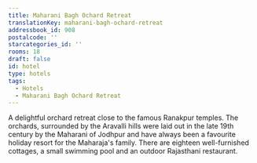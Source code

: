 ```yaml
---
title: Maharani Bagh Ochard Retreat
translationKey: maharani-bagh-ochard-retreat
addressbook_id: 908
postalcode: ''
starcategories_id: ''
rooms: 18
draft: false
id: hotel
type: hotels
tags:
  - Hotels
  - Maharani Bagh Ochard Retreat
---
```

A delightful orchard retreat close to the famous Ranakpur temples. The orchards, surrounded by the Aravalli hills were laid out in the late 19th century by the Maharani of Jodhpur and have always been a favourite holiday resort for the Maharaja's family. There are eighteen well-furnished cottages,  a small swimming pool and an outdoor Rajasthani restaurant.